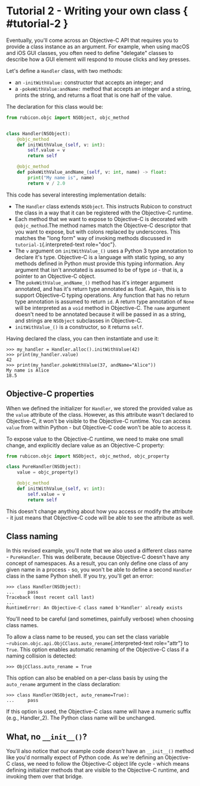 # Tutorial 2 - Writing your own class { #tutorial-2 }

Eventually, you'll come across an Objective-C API that requires you to provide a class instance as an argument. For example, when using macOS and iOS GUI classes, you often need to define "delegate" classes to describe how a GUI element will respond to mouse clicks and key presses.

Let's define a `Handler` class, with two methods:

* an `-initWithValue:` constructor that accepts an integer; and
* a `-pokeWithValue:andName:` method that accepts an integer and a string, prints the string, and returns a float that is one half of the value.

The declaration for this class would be:

```python
from rubicon.objc import NSObject, objc_method


class Handler(NSObject):
    @objc_method
    def initWithValue_(self, v: int):
        self.value = v
        return self

    @objc_method
    def pokeWithValue_andName_(self, v: int, name) -> float:
        print("My name is", name)
        return v / 2.0
```

This code has several interesting implementation details:

* The `Handler` class extends `NSObject`. This instructs Rubicon to construct the class in a way that it can be registered with the Objective-C runtime.
* Each method that we want to expose to Objective-C is decorated with `@objc_method`.The method names match the Objective-C descriptor that you want to expose, but with colons replaced by underscores. This matches the "long form" way of invoking methods discussed in `tutorial-1`{.interpreted-text role="doc"}.
* The `v` argument on `initWithValue_()` uses a Python 3 type annotation to declare it's type. Objective-C is a language with static typing, so any methods defined in Python must provide this typing information. Any argument that isn't annotated is assumed to be of type `id` - that is, a pointer to an Objective-C object.
* The `pokeWithValue_andName_()` method has it's integer argument annotated, and has it's return type annotated as float. Again, this is to support Objective-C typing operations. Any function that has no return type annotation is assumed to return `id`. A return type annotation of `None` will be interpreted as a `void` method in Objective-C. The `name` argument doesn't need to be annotated because it will be passed in as a string, and strings are `NSObject` subclasses in Objective-C.
* `initWithValue_()` is a constructor, so it returns `self`.

Having declared the class, you can then instantiate and use it:

```pycon
>>> my_handler = Handler.alloc().initWithValue(42)
>>> print(my_handler.value)
42
>>> print(my_handler.pokeWithValue(37, andName="Alice"))
My name is Alice
18.5
```

## Objective-C properties

When we defined the initializer for `Handler`, we stored the provided value as the `value` attribute of the class. However, as this attribute wasn't declared to Objective-C, it won't be visible to the Objective-C runtime. You can access `value` from within Python - but Objective-C code won't be able to access it.

To expose value to the Objective-C runtime, we need to make one small change, and explicitly declare value as an Objective-C property:

```python
from rubicon.objc import NSObject, objc_method, objc_property

class PureHandler(NSObject):
    value = objc_property()

    @objc_method
    def initWithValue_(self, v: int):
        self.value = v
        return self
```

This doesn't change anything about how you access or modify the attribute - it just means that Objective-C code will be able to see the attribute as well.

## Class naming

In this revised example, you'll note that we also used a different class name - `PureHandler`. This was deliberate, because Objective-C doesn't have any concept of namespaces. As a result, you can only define one class of any given name in a process - so, you won't be able to define a second `Handler` class in the same Python shell. If you try, you'll get an error:

```pycon
>>> class Handler(NSObject):
...     pass
Traceback (most recent call last)
...
RuntimeError: An Objective-C class named b'Handler' already exists
```

You'll need to be careful (and sometimes, painfully verbose) when choosing class names.

To allow a class name to be reused, you can set the class variable `~rubicon.objc.api.ObjCClass.auto_rename`{.interpreted-text role="attr"} to `True`. This option enables automatic renaming of the Objective-C class if a naming collision is detected:

```pycon
>>> ObjCClass.auto_rename = True
```

This option can also be enabled on a per-class basis by using the `auto_rename` argument in the class declaration:

```pycon
>>> class Handler(NSObject, auto_rename=True):
...     pass
```

If this option is used, the Objective-C class name will have a numeric suffix (e.g., <span class="title-ref">Handler_2</span>). The Python class name will be unchanged.

## What, no `__init__()`?

You'll also notice that our example code *doesn't* have an `__init__()` method like you'd normally expect of Python code. As we're defining an Objective-C class, we need to follow the Objective-C object life cycle - which means defining initializer methods that are visible to the Objective-C runtime, and invoking them over that bridge.
